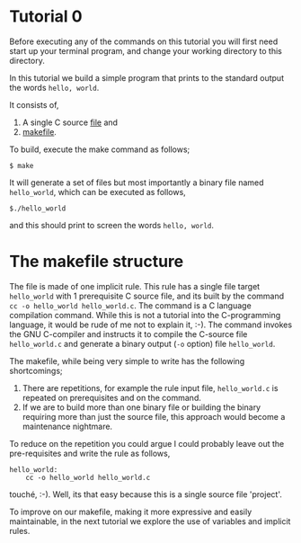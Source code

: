 Tutorial 0
===============

Before executing any of the commands on this tutorial you will first need start up your terminal program, and change your working directory to this directory.

In this tutorial we build a simple program that prints to the standard output the words `hello, world`.

It consists of,

1. A single C source [file](./hello_world.c) and
2. [makefile](./makefile).

To build, execute the make command as follows;
```
$ make
```

It will generate a set of files but most importantly a binary file named `hello_world`, which can be executed as follows,
```
$./hello_world
```
and this should print to screen the words `hello, world`.

# The makefile structure

The file is made of one implicit rule.
This rule has a single file target `hello_world` with 1 prerequisite C source file, and its built by the command `cc -o hello_world hello_world.c`. The command is a C language compilation command.
While this is not a tutorial into the C-programming language, it would be rude of me not to explain it, :-).
The command invokes the GNU C-compiler and instructs it to compile the C-source file `hello_world.c` and generate a binary output (`-o` option) file `hello_world`.  

The makefile, while being very simple to write has the following shortcomings;
1. There are repetitions, for example the rule input file, `hello_world.c` is repeated on prerequisites and on the command.
2. If we are to build more than one binary file or building the binary requiring more than just the source file, this approach would become a maintenance nightmare.

To reduce on the repetition you could argue I could probably leave out the pre-requisites and write the rule as follows,
```
hello_world:
    cc -o hello_world hello_world.c
```
touché, :-). Well, its that easy because this is a single source file 'project'.

To improve on our makefile, making it more expressive and easily maintainable, in the next tutorial we explore the use of variables and implicit rules.
